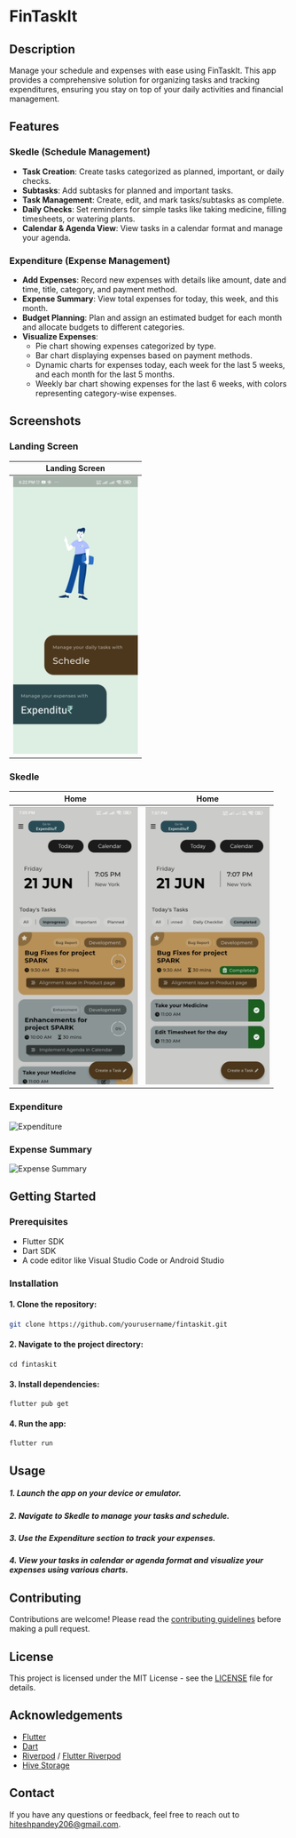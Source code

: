 # FinTaskIt

## Description

Manage your schedule and expenses with ease using FinTaskIt. This app provides a comprehensive solution for organizing tasks and tracking expenditures, ensuring you stay on top of your daily activities and financial management.

## Features

### Skedle (Schedule Management)
- **Task Creation**: Create tasks categorized as planned, important, or daily checks.
- **Subtasks**: Add subtasks for planned and important tasks.
- **Task Management**: Create, edit, and mark tasks/subtasks as complete.
- **Daily Checks**: Set reminders for simple tasks like taking medicine, filling timesheets, or watering plants.
- **Calendar & Agenda View**: View tasks in a calendar format and manage your agenda.

### Expenditure (Expense Management)
- **Add Expenses**: Record new expenses with details like amount, date and time, title, category, and payment method.
- **Expense Summary**: View total expenses for today, this week, and this month.
- **Budget Planning**: Plan and assign an estimated budget for each month and allocate budgets to different categories.
- **Visualize Expenses**: 
  - Pie chart showing expenses categorized by type.
  - Bar chart displaying expenses based on payment methods.
  - Dynamic charts for expenses today, each week for the last 5 weeks, and each month for the last 5 months.
  - Weekly bar chart showing expenses for the last 6 weeks, with colors representing category-wise expenses.

## Screenshots

### Landing Screen
| Landing Screen                                                                                                     |
|--------------------------------------------------------------------------------------------------------------------|
| <img src="https://github.com/pandeyhitesh/fintaskit-view/blob/main/screenshots/1-landing-screen.jpg" height="500"> |


### Skedle
| Home                                                                                                           | Home                                                                                                                     |
|----------------------------------------------------------------------------------------------------------------|--------------------------------------------------------------------------------------------------------------------------|
| <img src="https://github.com/pandeyhitesh/fintaskit-view/blob/main/screenshots/15-skdl-home.jpg" height="500"> | <img src="https://github.com/pandeyhitesh/fintaskit-view/blob/main/screenshots/16-skdl-home-completed.jpg" height="500"> |


### Expenditure
![Expenditure](path/to/expenditure.png)

### Expense Summary
![Expense Summary](path/to/expense_summary.png)

## Getting Started

### Prerequisites

- Flutter SDK
- Dart SDK
- A code editor like Visual Studio Code or Android Studio

### Installation
#### 1. Clone the repository:
   ```sh
   git clone https://github.com/yourusername/fintaskit.git
   ```
#### 2. Navigate to the project directory:
    cd fintaskit
#### 3. Install dependencies:
    flutter pub get
#### 4. Run the app:
    flutter run

## Usage
##### 1. Launch the app on your device or emulator.
##### 2. Navigate to Skedle to manage your tasks and schedule.
##### 3. Use the Expenditure section to track your expenses.
##### 4. View your tasks in calendar or agenda format and visualize your expenses using various charts.

## Contributing

Contributions are welcome! Please read the [contributing guidelines](CONTRIBUTING.md) before making a pull request.

## License

This project is licensed under the MIT License - see the [LICENSE](LICENSE) file for details.

## Acknowledgements

- [Flutter](https://flutter.dev/)
- [Dart](https://dart.dev/)
- [Riverpod](https://riverpod.dev/) / [Flutter Riverpod](https://pub.dev/packages/flutter_riverpod)
- [Hive Storage](https://pub.dev/packages/hive)

## Contact

If you have any questions or feedback, feel free to reach out to [hiteshpandey206@gmail.com](mailto:hiteshpandey206@gmail.com).
